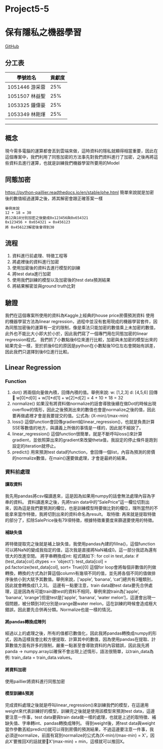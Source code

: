 # Project5-5
# 保有隱私之機器學習
[GitHub](https://github.com/cislab-yzu/Project5-5_Open)
## 分工表
| 學號姓名 | 貢獻度 |
| -------- | -------- | 
| 1051446 游采蓉     | 25%   | 
| 1051507 林益聖     | 25%    |
| 1053325 鐘偉豪     | 25%    | 
| 1053349 林剛煇     | 25%    | 

---

## 概念
現今需多電腦的運算都會丟到雲端來做，這時資料的隱私就顯得相當重要，因此在這個專案中，我們利用了同態加密的方法事先對我們資料進行了加密，之後再將這些資料去進行運算，也就是訓練我們機器學習所要用的Model
## 同態加密
https://python-paillier.readthedocs.io/en/stable/phe.html
簡單來說就是加密後的數值經過運算之後，將其解密會跟正確答案一樣
```
舉例來說
12 + 18 = 30
將12與18分別加密之後變成0x123456與0x654321
0x123456 + 0x654321 = 0x456123
將 0x456123解密後會得到30
```
## 流程
1. 資料進行前處理、特徵工程等
2. 將處裡後的資料進行加密
3. 使用加密後的資料去進行模型的訓練
4. 將test data進行加密
5. 使用我們訓練的模型以及加密後的test data預測結果
6. 將結果解密並與ground truth比對
## 驗證
我們在這個專案所使用的資料為Kaggle上經典的house price房價預測資料
使用的機器學習方法為linear regression，過程中並沒有套用現成的機器學習套件，因為同態加密後的運算有一定的限制，像是乘法只能加密的數值乘上未加密的數值，此外也不能比大小即大於小於，因此我們寫了一個專門用在同態加密的linear regression程式。
我們抓了小數點後6位來進行比較，加密與未加密的模型出來的結果完全一樣，至於抓後6位的原因是python在小數點後10位左右會開始有誤差，因此我們只選擇到後6位進行比較。

## Linear Regression
### Function
1.	dot()
將兩個向量做內積，回傳內積的值。舉例來說:
w:	[1,2,3]
d:	[4,5,6]
回傳  w[0]*d[0] + w[1]*d[1] + w[2]*d[2] = 4 + 10 + 18 = 32
2.	normalize()
如果沒有將資料做normalize的話會導致後續在做Dot的時候出現overflow的情形，因此之後預測出來的數值也會是normalize之後的值，因此要再做處裡才會是我要提交的值。公式為: (X-min)/(max-min)
3.	loss()
這個function會回傳gradient給linear_regression()，也就是負責計算SSE等數值的地方，與講義上所做的事情是一樣的，因此就不細說了。
4.	linear_regression()
這個function很簡單，就是不斷呼叫loss()來計算gradient，並依照算出來的gradient來改變theta值，我設定的停止條件是跑到設定的iteration就停止。
5.	predict()
用來預測test data的function，會回傳一個list，內容為預測的房價的normalize數值，在main()還要做處理，才會是最終的結果。
### 資料前處理
#### 讀取資料
我先用pandas將csv檔讀進來，這是因為如果用numpy的話會無法處理內容為字串的資料。
資料讀進來之後，先將train data中的”SalePrice”這一欄位切割出來，因為這是我們要預測的欄位，也是訓練模型時要做比對的欄位，理所當然的不能拿來當作特徵，我將切割出來的資料命名為result。
取特徵:
再來就是提取特徵的部分了，扣除SalePrice後有79項特徵，根據特徵重要度來篩選要使用的特徵。
#### 補缺失值
將特徵提取完之後就是補上缺失值，我使用pandas內建的fillna()，這個function可以將NaN的變成我指定的值，這次我是直接將NaN補成0。這一部分我認為還有很大的改進空間。
	將字串轉換成int:
		程式碼如下:
		for col in test_data:
   			 if (test_data[col].dtypes == 'object'):
     			   test_data[col] = pd.factorize(test_data[col], sort= True)[0]
這個for loop會將每個非數值的列做轉換，轉換的方式為計算這個column有幾項不同的值，並先將各個不同的值做排序後依小到大賦予其數值。舉例來說，[‘apple’, ‘banana’, ‘cat’]總共有3種類別，因此就會轉換成[1,2,3]。
這邊有一點要注意，train data跟test data要先合併處理，這是因為有可能train跟test的資料不相同，舉例來說train為[‘apple’, ‘banana’, ’orange’]但是test是[‘apple’, ‘banana’, ’water melon’]，這邊會出現一個問題，被分類到3的分別是orange跟water melon，這在訓練的時候會造成極大錯誤，因此要先合併再分類。Normalize也是一樣的情況。
#### 將pandas轉換成陣列
經過以上的處理之後，所有的值都已數值化，因此我將pandas轉換成numpy的形式，因為這樣我會比較方便提取、計算其中的數值，因為使用pandas在提取、計算數值方面有許多的限制，嚴重一點甚至會導致資料的內容錯誤，因此我先將panda -> numpy.array以確保不會出現上述情形，語法很簡單，以train_data為例: train_data = train_data.values。
#### 將資料加密
使用paillier將資料進行同態加密
#### 模型訓練&預測
完成資料處理之後就是呼叫linear_regression()來訓練我們的模型，在這邊用weight來代表訓練好的模型，訓練完之後就是使用該模型來預測test data，這邊要注意一件事，test data要與train data做一樣的處理，也就是上述的取特徵、補缺失值、字串轉int、pandas轉換成陣列。
得到weight後，將test data與weight當作參數丟給predict()就可以得到房價的預測結果，不過這邊要注意一件事，我必須逆normalize，前面有寫到normalize的公式為(X-min)/(max-min) = X’，因此X’要推回X的話就要X’(max-min) + min，這樣就可以推回X。
